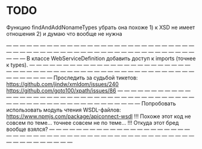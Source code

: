 TODO
====

Функцию findAndAddNonameTypes убрать
она похоже 1) к XSD не имеет отношения 2) и думаю что вообще не нужна

— — — — — — — — — — — — — — — — — — — — — — — — — — — — — — — — — — — — — — — — — — — — — — — — — — — — — — — — — — —
В классе WebServiceDefinition добавить доступ к imports (точнее к types).
— — — — — — — — — — — — — — — — — — — — — — — — — — — — — — — — — — — — — — — — — — — — — — — — — — — — — — — — — — —
Проследить за судьбой тикетов:
    https://github.com/jindw/xmldom/issues/240
    https://github.com/goto100/xpath/issues/86
— — — — — — — — — — — — — — — — — — — — — — — — — — — — — — — — — — — — — — — — — — — — — — — — — — — — — — — — — — —
Попробовать использовать модуль чтения WSDL-файлов:
    https://www.npmjs.com/package/apiconnect-wsdl
        !!! Похоже этот код не совсем по теме... точнее совсем не по теме...
        !!! Откуда этот бред вообще взялся?
— — — — — — — — — — — — — — — — — — — — — — — — — — — — — — — — — — — — — — — — — — — — — — — — — — — — — — — — — — —
